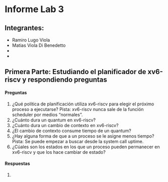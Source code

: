 # Informe Lab 3

## Integrantes:
 - Ramiro Lugo Viola
 - Matias Viola Di Benedetto
 -
 -

## Primera Parte: Estudiando el planificador de xv6-riscv y respondiendo preguntas

#### Preguntas
1. ¿Qué política de planificación utiliza xv6-riscv para elegir el próximo proceso a ejecutarse? Pista: xv6-riscv nunca sale de la función scheduler por medios “normales”.
2. ¿Cuánto dura un quantum en xv6-riscv?
3. ¿Cuánto dura un cambio de contexto en xv6-riscv?
4. ¿El cambio de contexto consume tiempo de un quantum?
5. ¿Hay alguna forma de que a un proceso se le asigne menos tiempo? Pista: Se puede empezar a buscar desde la system call uptime.
6. ¿Cúales son los estados en los que un proceso pueden permanecer en xv6-riscv y que los hace cambiar de estado?

#### Respuestas
1. 